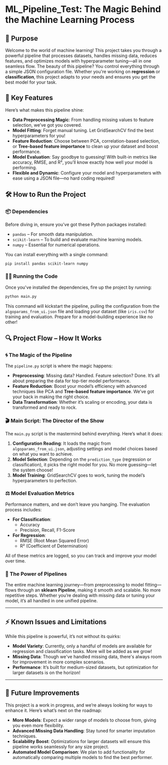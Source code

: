 # ML_Pipeline_Test: The Magic Behind the Machine Learning Process 

## **🚀 Purpose**
Welcome to the world of machine learning! This project takes you through a powerful pipeline that processes datasets, handles missing data, reduces features, and optimizes models with hyperparameter tuning—all in one seamless flow. The beauty of this pipeline? You control everything through a simple JSON configuration file. Whether you're working on **regression** or **classification**, this project adapts to your needs and ensures you get the best model for your task.

## **🔑 Key Features**
Here’s what makes this pipeline shine:
- **Data Preprocessing Magic**: From handling missing values to feature selection, we’ve got you covered.
- **Model Fitting**: Forget manual tuning. Let GridSearchCV find the best hyperparameters for you!
- **Feature Reduction**: Choose between PCA, correlation-based selection, or **Tree-based feature importance** to clean up your dataset and boost performance.
- **Model Evaluation**: Say goodbye to guessing! With built-in metrics like accuracy, RMSE, and R², you’ll know exactly how well your model is performing.
- **Flexible and Dynamic**: Configure your model and hyperparameters with ease using a JSON file—no hard coding required!

## **🛠️ How to Run the Project**

### **📦 Dependencies**
Before diving in, ensure you’ve got these Python packages installed:
- `pandas` – For smooth data manipulation.
- `scikit-learn` – To build and evaluate machine learning models.
- `numpy` – Essential for numerical operations.

You can install everything with a single command:

```bash
pip install pandas scikit-learn numpy
```

### **🏃‍♀️ Running the Code**
Once you've installed the dependencies, fire up the project by running:

```bash
python main.py
```

This command will kickstart the pipeline, pulling the configuration from the `algoparams_from_ui.json` file and loading your dataset (like `iris.csv`) for training and evaluation. Prepare for a model-building experience like no other!

## **🔍 Project Flow – How It Works**

### **🌀 The Magic of the Pipeline**
The `pipeline.py` script is where the magic happens:
- **Preprocessing**: Missing data? Handled. Feature selection? Done. It’s all about preparing the data for top-tier model performance.
- **Feature Reduction**: Boost your model’s efficiency with advanced techniques like PCA and **Tree-based feature importance**. We’ve got your back in making the right choice.
- **Data Transformation**: Whether it’s scaling or encoding, your data is transformed and ready to rock.

### **🎬 Main Script: The Director of the Show**
The `main.py` script is the mastermind behind everything. Here’s what it does:
1. **Configuration Reading**: It loads the magic from `algoparams_from_ui.json`, adjusting settings and model choices based on what you want to achieve.
2. **Model Selection**: Depending on the `prediction_type` (regression or classification), it picks the right model for you. No more guessing—let the system choose!
3. **Model Training**: GridSearchCV goes to work, tuning the model’s hyperparameters to perfection.

### **⚖️ Model Evaluation Metrics**
Performance matters, and we don’t leave you hanging. The evaluation process includes:
- **For Classification**: 
   - Accuracy
   - Precision, Recall, F1-Score
- **For Regression**:
   - RMSE (Root Mean Squared Error)
   - R² (Coefficient of Determination)

All of these metrics are logged, so you can track and improve your model over time.

### **🔄 The Power of Pipelines**
The entire machine learning journey—from preprocessing to model fitting—flows through an **sklearn Pipeline**, making it smooth and scalable. No more repetitive steps. Whether you’re dealing with missing data or tuning your model, it’s all handled in one unified pipeline.

---

## **⚡ Known Issues and Limitations**
While this pipeline is powerful, it’s not without its quirks:
- **Model Variety**: Currently, only a handful of models are available for regression and classification tasks. More will be added as we grow!
- **Missing Data**: Though we've handled missing data, there's always room for improvement in more complex scenarios.
- **Performance**: It’s built for medium-sized datasets, but optimization for larger datasets is on the horizon!

---

## **🚀 Future Improvements**
This project is a work in progress, and we’re always looking for ways to enhance it. Here’s what’s next on the roadmap:
- **More Models**: Expect a wider range of models to choose from, giving you even more flexibility.
- **Advanced Missing Data Handling**: Stay tuned for smarter imputation techniques.
- **Scalability Boost**: Optimizations for larger datasets will ensure this pipeline works seamlessly for any size project.
- **Automated Model Comparison**: We plan to add functionality for automatically comparing multiple models to find the best performer.
